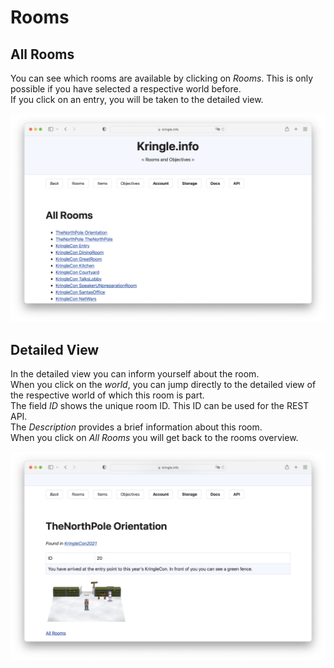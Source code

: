 # Rooms

## All Rooms

You can see which rooms are available by clicking on *Rooms*. This is only possible if you have selected a respective world before.   
If you click on an entry, you will be taken to the detailed view.  

![All Rooms](./img/rooms_all.png)

## Detailed View

In the detailed view you can inform yourself about the room.  
When you click on the *world*, you can jump directly to the detailed view of the respective world of which this room is part.  
The field *ID* shows the unique room ID. This ID can be used for the REST API.  
The *Description* provides a brief information about this room.  
When you click on *All Rooms* you will get back to the rooms overview.  

![Room Detail](./img/rooms_detail.png)
